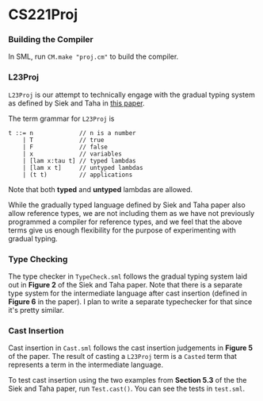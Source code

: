 # CS221Proj

### Building the Compiler
In SML, run `CM.make "proj.cm"` to build the compiler.

### L23Proj
`L23Proj` is our attempt to technically engage with the gradual typing system as defined by Siek and Taha in [this paper](http://scheme2006.cs.uchicago.edu/13-siek.pdf).

The term grammar for `L23Proj` is <br>
```
t ::= n             // n is a number 
    | T             // true 
    | F             // false 
    | x             // variables 
    | [lam x:tau t] // typed lambdas 
    | [lam x t]     // untyped lambdas 
    | (t t)         // applications 
```

Note that both **typed** and **untyped** lambdas are allowed.

While the gradually typed language defined by Siek and Taha paper also allow reference types, we are not including them as we have not previously programmed a compiler for reference types, and we feel that the above terms give us enough flexibility for the purpose of experimenting with gradual typing.

### Type Checking
The type checker in `TypeCheck.sml` follows the gradual typing system laid out in **Figure 2** of the Siek and Taha paper. Note that there is a separate type system for the intermediate language after cast insertion (defined in **Figure 6** in the paper). I plan to write a separate typechecker for that since it's pretty similar.

### Cast Insertion
Cast insertion in `Cast.sml` follows the cast insertion judgements in **Figure 5** of the paper. The result of casting a `L23Proj` term is a `Casted` term that represents a term in the intermediate language.

To test cast insertion using the two examples from **Section 5.3** of the the Siek and Taha paper, run `Test.cast()`. You can see the tests in `test.sml`.
